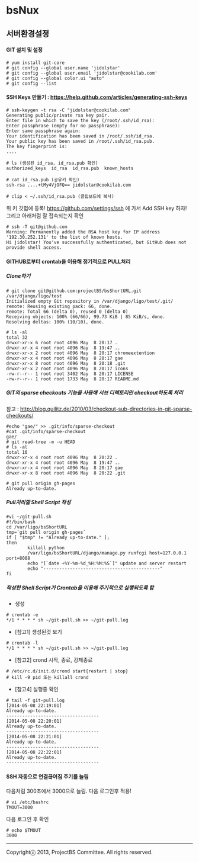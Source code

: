 bsNux
=====




## 서버환경설정

#### GIT 설치 및 설정 

```
# yum install git-core 
# git config --global user.name 'jidolstar'
# git config --global user.email 'jidolstar@cookilab.com'
# git config --global color.ui "auto"
# git config --list
```

#### SSH Keys 만들기 : https://help.github.com/articles/generating-ssh-keys 
```
# ssh-keygen -t rsa -C "jidolstar@cookilab.com"
Generating public/private rsa key pair.
Enter file in which to save the key (/root/.ssh/id_rsa):
Enter passphrase (empty for no passphrase):
Enter same passphrase again:
Your identification has been saved in /root/.ssh/id_rsa.
Your public key has been saved in /root/.ssh/id_rsa.pub.
The key fingerprint is:
....

# ls (생성된 id_rsa, id_rsa.pub 확인)
authorized_keys  id_rsa  id_rsa.pub  known_hosts

# cat id_rsa.pub (공유키 확인)
ssh-rsa ....+tMy4VjOFQ== jidolstar@cookilab.com

# clip < ~/.ssh/id_rsa.pub (클립보드에 복사)
```

위 키 깃헙에 등록! https://github.com/settings/ssh 에 가서 Add SSH key 하자! 
그리고 아래처럼 잘 접속되는지 확인 

```
# ssh -T git@github.com 
Warning: Permanently added the RSA host key for IP address '192.30.252.131' to the list of known hosts.
Hi jidolstar! You've successfully authenticated, but GitHub does not provide shell access.
```

#### GITHUB로부터 crontab을 이용해 정기적으로 PULL처리 

##### Clone하기
```
# git clone git@github.com:projectBS/bsShortURL.git /var/django/ligo/test
Initialized empty Git repository in /var/django/ligo/test/.git/
remote: Reusing existing pack: 66, done.
remote: Total 66 (delta 0), reused 0 (delta 0)
Receiving objects: 100% (66/66), 99.73 KiB | 85 KiB/s, done.
Resolving deltas: 100% (10/10), done.

# ls -al
total 32
drwxr-xr-x 6 root root 4096 May  8 20:17 .
drwxr-xr-x 4 root root 4096 May  8 19:47 ..
drwxr-xr-x 2 root root 4096 May  8 20:17 chromeextention
drwxr-xr-x 4 root root 4096 May  8 20:17 gae
drwxr-xr-x 8 root root 4096 May  8 20:18 .git
drwxr-xr-x 2 root root 4096 May  8 20:17 icons
-rw-r--r-- 1 root root 3402 May  8 20:17 LICENSE
-rw-r--r-- 1 root root 1733 May  8 20:17 README.md
```

##### GIT의 sparse checkouts 기능을 사용해 서브 디렉토리만 checkout하도록 처리 
참고 : http://blog.quilitz.de/2010/03/checkout-sub-directories-in-git-sparse-checkouts/ 

```
#echo "gae/" >> .git/info/sparse-checkout
#cat .git/info/sparse-checkout
gae/
# git read-tree -m -u HEAD
# ls -al
total 16
drwxr-xr-x 4 root root 4096 May  8 20:22 .
drwxr-xr-x 4 root root 4096 May  8 19:47 ..
drwxr-xr-x 4 root root 4096 May  8 20:17 gae
drwxr-xr-x 8 root root 4096 May  8 20:22 .git

# git pull origin gh-pages
Already up-to-date.
```

##### Pull처리할 Shell Script 작성

```
#vi ~/git-pull.sh
#!/bin/bash
cd /var/ligo/bsShortURL
tmp=`git pull origin gh-pages`
if [ "$tmp" != "Already up-to-date." ];
then
        killall python
        /var/ligo/bsShortURL/django/manage.py runfcgi host=127.0.0.1 port=8088
        echo "[`date +%Y-%m-%d_%H:%M:%S`]" update and server restart
        echo "--------------------------------------------"
fi
```

##### 작성한 Shell Script가 Crontab을 이용해 주기적으로 실행되도록 함 

* 생성 
```
# crontab -e 
*/1 * * * * sh ~/git-pull.sh >> ~/git-pull.log
```

* [참고1] 생성된것 보기 
```
# crontab -l
*/1 * * * * sh ~/git-pull.sh >> ~/git-pull.log
```

* [참고2] crond 시작, 종료, 강제종료  
```
# /etc/rc.d/init.d/crond start{restart | stop}
# kill -9 pid 또는 killall crond
```

* [참고4] 실행중 확인 
```
# tail -f git-pull.log
[2014-05-08 22:19:01]
Already up-to-date.
-----------------------------------
[2014-05-08 22:20:01]
Already up-to-date.
-----------------------------------
[2014-05-08 22:21:01]
Already up-to-date.
-----------------------------------
[2014-05-08 22:22:01]
Already up-to-date.
-----------------------------------
```


#### SSH 자동으로 연결끊어짐 주기를 늘림
다음처럼 300초에서 3000으로 늘림. 다음 로그인후 적용!
```
# vi /etc/bashrc
TMOUT=3000
```

다음 로그인 후 확인
```
# echo $TMOUT
3000
```

----------
Copyrightⓒ 2013, ProjectBS Committee. All rights reserved.

